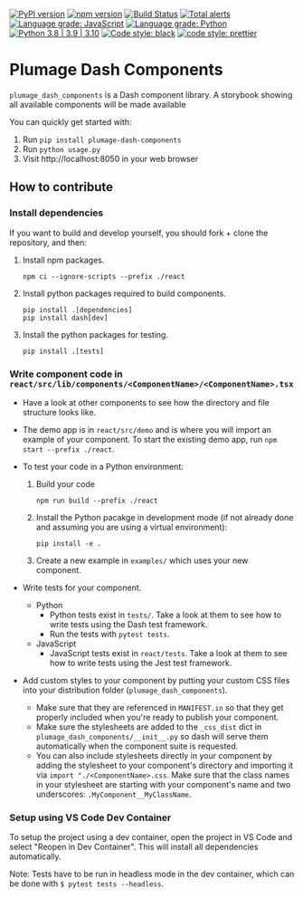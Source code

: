 [![PyPI version](https://badge.fury.io/py/plumage-dash-components.svg)](https://badge.fury.io/py/plumage-dash-components)
[![npm version](https://badge.fury.io/js/%40webviz%2Fcore-components.svg)](https://badge.fury.io/js/%40webviz%2Fcore-components)
[![Build Status](https://github.com/equinor/plumage-dash-components/workflows/plumage-dash-components/badge.svg)](https://github.com/equinor/plumage-dash-components/actions?query=branch%3Amaster)
[![Total alerts](https://img.shields.io/lgtm/alerts/g/equinor/plumage-dash-components.svg?logo=lgtm&logoWidth=18)](https://lgtm.com/projects/g/equinor/plumage-dash-components/alerts/)
[![Language grade: JavaScript](https://img.shields.io/lgtm/grade/javascript/g/equinor/plumage-dash-components.svg?logo=lgtm&logoWidth=18)](https://lgtm.com/projects/g/equinor/plumage-dash-components/context:javascript)
[![Language grade: Python](https://img.shields.io/lgtm/grade/python/g/equinor/plumage-dash-components.svg?logo=lgtm&logoWidth=18)](https://lgtm.com/projects/g/equinor/plumage-dash-components/context:python)
[![Python 3.8 | 3.9 | 3.10](https://img.shields.io/badge/python-3.8%20|%203.9%20|%203.10-blue.svg)](https://www.python.org/)
[![Code style: black](https://img.shields.io/badge/code%20style-black%20%28Python%29-000000.svg)](https://github.com/psf/black)
[![code style: prettier](https://img.shields.io/badge/code_style-prettier%20%28JavaScript%29-ff69b4.svg)](https://github.com/prettier/prettier)

# Plumage Dash Components

`plumage_dash_components` is a Dash component library. A storybook showing all available components will be made available

You can quickly get started with:

1.  Run `pip install plumage-dash-components`
2.  Run `python usage.py`
3.  Visit http://localhost:8050 in your web browser

## How to contribute

### Install dependencies

If you want to build and develop yourself, you should fork + clone the repository, and
then:

1. Install npm packages.
   ```
   npm ci --ignore-scripts --prefix ./react
   ```
2. Install python packages required to build components.
   ```
   pip install .[dependencies]
   pip install dash[dev]
   ```
3. Install the python packages for testing.
   ```
   pip install .[tests]
   ```

### Write component code in `react/src/lib/components/<ComponentName>/<ComponentName>.tsx`

- Have a look at other components to see how the directory and file structure looks like.
- The demo app is in `react/src/demo` and is where you will import an example of your
  component. To start the existing demo app, run `npm start --prefix ./react`.
- To test your code in a Python environment:

  1. Build your code
     ```
     npm run build --prefix ./react
     ```
  2. Install the Python pacakge in development mode (if not already done and
     assuming you are using a virtual environment):
     ```
     pip install -e .
     ```
  3. Create a new example in `examples/` which uses your new component.

- Write tests for your component.

  - Python
    - Python tests exist in `tests/`. Take a look at them to see how to write tests using
      the Dash test framework.
    - Run the tests with `pytest tests`.
  - JavaScript
    - JavaScript tests exist in `react/tests`. Take a look at them to see how to write tests using
      the Jest test framework.

- Add custom styles to your component by putting your custom CSS files into
  your distribution folder (`plumage_dash_components`).
  - Make sure that they are referenced in `MANIFEST.in` so that they get
    properly included when you're ready to publish your component.
  - Make sure the stylesheets are added to the `_css_dist` dict in
    `plumage_dash_components/__init__.py` so dash will serve them
    automatically when the component suite is requested.
  - You can also include stylesheets directly in your component by adding the stylesheet to your component's directory and importing it via `import "./<ComponentName>.css`. Make sure that the class names in your stylesheet
    are starting with your component's name and two underscores: `.MyComponent__MyClassName`.


### Setup using VS Code Dev Container

To setup the project using a dev container, open the project in VS Code and select "Reopen in Dev Container". 
This will install all dependencies automatically.

Note: Tests have to be run in headless mode in the dev container, which can be done with `$ pytest tests --headless`.
